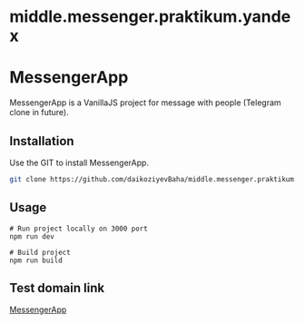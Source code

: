 # middle.messenger.praktikum.yandex
# MessengerApp

MessengerApp is a VanillaJS project for message with people (Telegram clone in future).

## Installation

Use the GIT to install MessengerApp.

```bash
git clone https://github.com/daikoziyevBaha/middle.messenger.praktikum.yandex.git
```

## Usage

```
# Run project locally on 3000 port
npm run dev

# Build project
npm run build
```
## Test domain link
[MessengerApp]([https://choosealicense.com/licenses/mit/](https://dapper-seahorse-a3620c.netlify.app/)https://dapper-seahorse-a3620c.netlify.app/)

